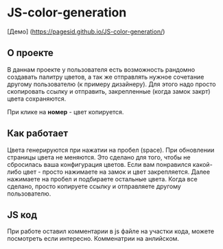 # JS-color-generation

[Демо] (https://pagesid.github.io/JS-color-generation/)

## О проекте
В даннам проекте у пользователя есть возможность рандомно создавать палитру цветов, а так же отправлять нужное сочетание другому пользователю (к примеру дизайнеру). Для этого надо просто скопировать ссылку и отправить, закрепленные (когда замок закрт) цвета сохраняются.

При клике на **номер** - цвет копируется.
## Как работает
Цвета генерируются при нажатии на пробел (space). При обновлении страницы цвета не меняются. Это сделано для того, чтобы не сбросилась ваша конфигурация цветов. 
Если вам понравился какой-либо цвет - просто нажимаете на замок и цвет закрепляется. Далее нажимаете на пробел и подбираете остальные цвета. Когда все сделано, просто копируете ссылку и отправляете другому пользователю.
## JS код
При работе оставил комментарии в js файле на участки кода, можете посмотреть если интересно. Комменатрии на анлийском.
